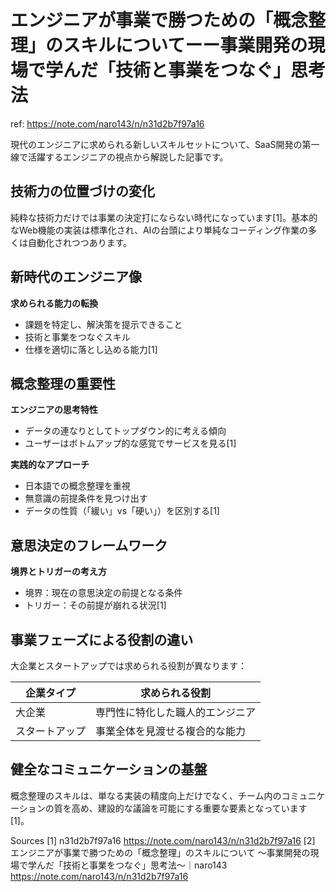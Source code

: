 # エンジニアが事業で勝つための「概念整理」のスキルについてーー事業開発の現場で学んだ「技術と事業をつなぐ」思考法

ref: <https://note.com/naro143/n/n31d2b7f97a16>

現代のエンジニアに求められる新しいスキルセットについて、SaaS開発の第一線で活躍するエンジニアの視点から解説した記事です。

## 技術力の位置づけの変化

純粋な技術力だけでは事業の決定打にならない時代になっています[1]。基本的なWeb機能の実装は標準化され、AIの台頭により単純なコーディング作業の多くは自動化されつつあります。

## 新時代のエンジニア像

**求められる能力の転換**

- 課題を特定し、解決策を提示できること
- 技術と事業をつなぐスキル
- 仕様を適切に落とし込める能力[1]

## 概念整理の重要性

**エンジニアの思考特性**

- データの連なりとしてトップダウン的に考える傾向
- ユーザーはボトムアップ的な感覚でサービスを見る[1]

**実践的なアプローチ**

- 日本語での概念整理を重視
- 無意識の前提条件を見つけ出す
- データの性質（「緩い」vs「硬い」）を区別する[1]

## 意思決定のフレームワーク

**境界とトリガーの考え方**

- 境界：現在の意思決定の前提となる条件
- トリガー：その前提が崩れる状況[1]

## 事業フェーズによる役割の違い

大企業とスタートアップでは求められる役割が異なります：

| 企業タイプ | 求められる役割 |
| --- | --- |
| 大企業 | 専門性に特化した職人的エンジニア |
| スタートアップ | 事業全体を見渡せる複合的な能力 |

## 健全なコミュニケーションの基盤

概念整理のスキルは、単なる実装の精度向上だけでなく、チーム内のコミュニケーションの質を高め、建設的な議論を可能にする重要な要素となっています[1]。

Sources
[1] n31d2b7f97a16 <https://note.com/naro143/n/n31d2b7f97a16>
[2] エンジニアが事業で勝つための「概念整理」のスキルについて 〜事業開発の現場で学んだ「技術と事業をつなぐ」思考法〜｜naro143 <https://note.com/naro143/n/n31d2b7f97a16>
